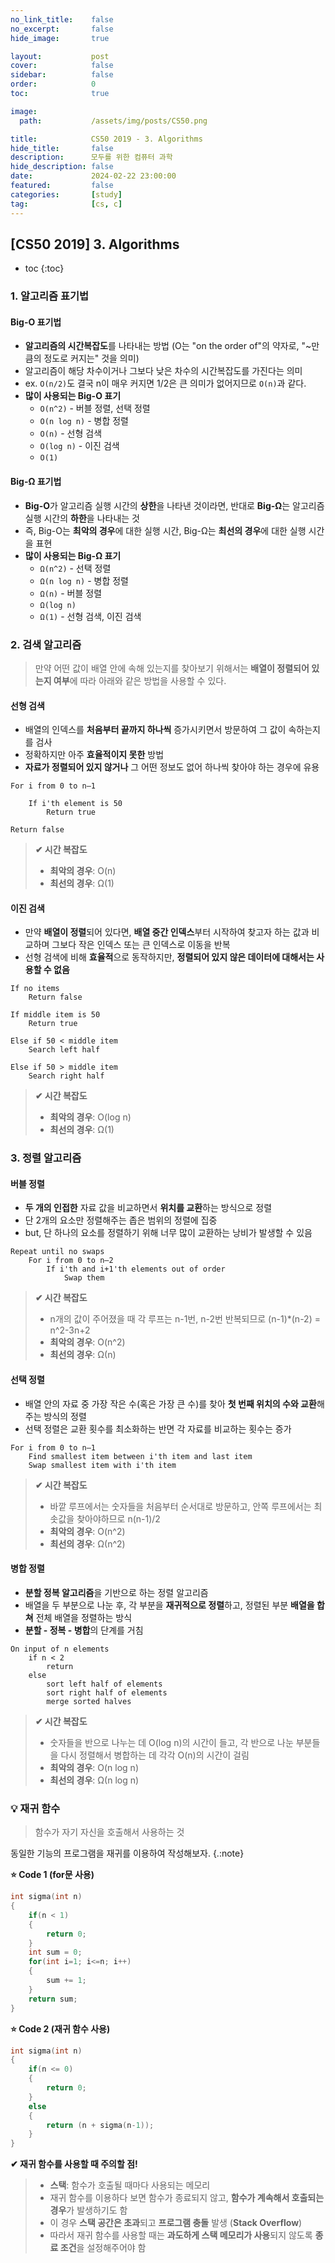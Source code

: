 ```yaml
---
no_link_title:    false
no_excerpt:       false
hide_image:       true

layout:           post
cover:            false
sidebar:          false
order:            0      
toc:              true

image:
  path:           /assets/img/posts/CS50.png

title:            CS50 2019 - 3. Algorithms
hide_title:       false
description:      모두를 위한 컴퓨터 과학
hide_description: false
date:             2024-02-22 23:00:00
featured:         false
categories:       [study]
tag:              [cs, c]
---
```


## [CS50 2019] 3. Algorithms

* toc
{:toc}

### 1. 알고리즘 표기법

#### Big-O 표기법
- **알고리즘의 시간복잡도**를 나타내는 방법 (O는 "on the order of"의 약자로, "~만큼의 정도로 커지는" 것을 의미)
- 알고리즘이 해당 차수이거나 그보다 낮은 차수의 시간복잡도를 가진다는 의미
- ex. `O(n/2)`도 결국 n이 매우 커지면 1/2은 큰 의미가 없어지므로 `O(n)`과 같다.
- **많이 사용되는 Big-O 표기**
  - `O(n^2)` - 버블 정렬, 선택 정렬
  - `O(n log n)` - 병합 정렬
  - `O(n)` - 선형 검색
  - `O(log n)` - 이진 검색
  - `O(1)`

#### Big-Ω 표기법
- **Big-O**가 알고리즘 실행 시간의 **상한**을 나타낸 것이라면, 반대로 **Big-Ω**는 알고리즘 실행 시간의 **하한**을 나타내는 것
- 즉, Big-O는 **최악의 경우**에 대한 실행 시간, Big-Ω는 **최선의 경우**에 대한 실행 시간을 표현
- **많이 사용되는 Big-Ω 표기**
  - `Ω(n^2)` - 선택 정렬
  - `Ω(n log n)` - 병합 정렬
  - `Ω(n)` - 버블 정렬
  - `Ω(log n)`
  - `Ω(1)` - 선형 검색, 이진 검색

### 2. 검색 알고리즘

> 만약 어떤 값이 배열 안에 속해 있는지를 찾아보기 위해서는 **배열이 정렬되어 있는지 여부**에 따라 아래와 같은 방법을 사용할 수 있다.

#### 선형 검색 
- 배열의 인덱스를 **처음부터 끝까지 하나씩** 증가시키면서 방문하여 그 값이 속하는지를 검사
- 정확하지만 아주 **효율적이지 못한** 방법
- **자료가 정렬되어 있지 않거나** 그 어떤 정보도 없어 하나씩 찾아야 하는 경우에 유용

```
For i from 0 to n–1

    If i'th element is 50
        Return true
        
Return false
```

> **✔ 시간 복잡도**
> - **최악의 경우**: O(n)
> - **최선의 경우**: Ω(1)

#### 이진 검색
- 만약 **배열이 정렬**되어 있다면, **배열 중간 인덱스**부터 시작하여 찾고자 하는 값과 비교하며 그보다 작은 인덱스 또는 큰 인덱스로 이동을 반복
- 선형 검색에 비해 **효율적**으로 동작하지만, **정렬되어 있지 않은 데이터에 대해서는 사용할 수 없음**

```
If no items
    Return false

If middle item is 50
    Return true

Else if 50 < middle item
    Search left half

Else if 50 > middle item
    Search right half
```

> **✔ 시간 복잡도**
> - **최악의 경우**: O(log n)
> - **최선의 경우**: Ω(1)

### 3. 정렬 알고리즘

#### 버블 정렬
- **두 개의 인접한** 자료 값을 비교하면서 **위치를 교환**하는 방식으로 정렬
- 단 2개의 요소만 정렬해주는 좁은 범위의 정렬에 집중
- but, 단 하나의 요소를 정렬하기 위해 너무 많이 교환하는 낭비가 발생할 수 있음

```
Repeat until no swaps
    For i from 0 to n–2
        If i'th and i+1'th elements out of order
            Swap them
```

> **✔ 시간 복잡도**
> - n개의 값이 주어졌을 때 각 루프는 n-1번, n-2번 반복되므로 (n-1)*(n-2) = n^2-3n+2
> - **최악의 경우**: O(n^2) 
> - **최선의 경우**: Ω(n)

#### 선택 정렬
- 배열 안의 자료 중 가장 작은 수(혹은 가장 큰 수)를 찾아 **첫 번째 위치의 수와 교환**해주는 방식의 정렬
- 선택 정렬은 교환 횟수를 최소화하는 반면 각 자료를 비교하는 횟수는 증가

```
For i from 0 to n–1
    Find smallest item between i'th item and last item
    Swap smallest item with i'th item
```

> **✔ 시간 복잡도**
> - 바깥 루프에서는 숫자들을 처음부터 순서대로 방문하고, 안쪽 루프에서는 최솟값을 찾아야하므로 n(n-1)/2
> - **최악의 경우**: O(n^2)
> - **최선의 경우**: Ω(n^2)

#### 병합 정렬
- **분할 정복 알고리즘**을 기반으로 하는 정렬 알고리즘
- 배열을 두 부분으로 나눈 후, 각 부분을 **재귀적으로 정렬**하고, 정렬된 부분 **배열을 합쳐** 전체 배열을 정렬하는 방식
- **분할 - 정복 - 병합**의 단계를 거침

```
On input of n elements
    if n < 2
        return
    else
        sort left half of elements
        sort right half of elements
        merge sorted halves
```

> **✔ 시간 복잡도**
> - 숫자들을 반으로 나누는 데 O(log n)의 시간이 들고, 각 반으로 나눈 부분들을 다시 정렬해서 병합하는 데 각각 O(n)의 시간이 걸림
> - **최악의 경우**: O(n log n)
> - **최선의 경우**: Ω(n log n)

### 💡 재귀 함수
> 함수가 자기 자신을 호출해서 사용하는 것

동일한 기능의 프로그램을 재귀를 이용하여 작성해보자.
{.:note}

**⭐️ Code 1 (for문 사용)**
```cpp
int sigma(int n)
{
    if(n < 1)
    {
        return 0;
    }
    int sum = 0;
    for(int i=1; i<=n; i++)
    {
        sum += 1;
    }
    return sum;
}
```

**⭐️ Code 2 (재귀 함수 사용)**
```cpp
int sigma(int n)
{
    if(n <= 0)
    {
        return 0;
    }
    else
    {
        return (n + sigma(n-1));
    }
}
```

**✔ 재귀 함수를 사용할 때 주의할 점!**
> - **스택**: 함수가 호출될 때마다 사용되는 메모리
> - 재귀 함수를 이용하다 보면 함수가 종료되지 않고, **함수가 계속해서 호출되는 경우**가 발생하기도 함
> - 이 경우 **스택 공간은 초과**되고 **프로그램 충돌** 발생 (**Stack Overflow**)
> - 따라서 재귀 함수를 사용할 때는 **과도하게 스택 메모리가 사용**되지 않도록 **종료 조건**을 설정해주어야 함